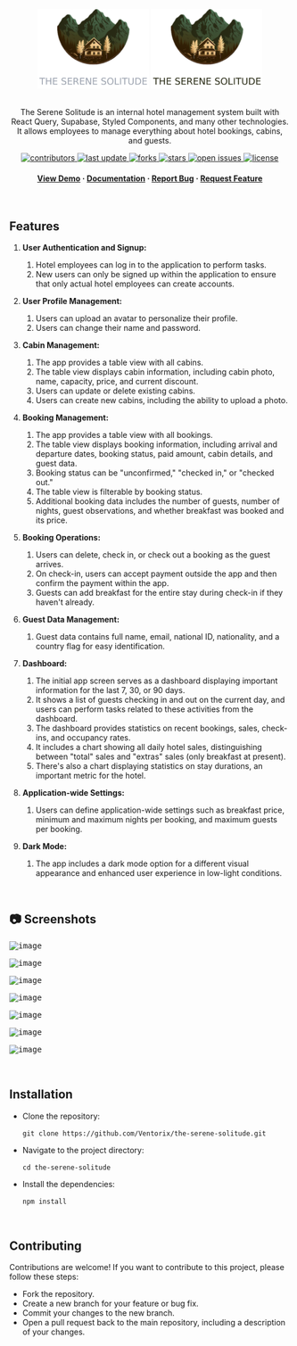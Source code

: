 <div align="center">

  <img src="/public/logo-dark.svg#gh-dark-mode-only" alt="logo" width="200" height="auto" />
  <img src="/public/logo-light.svg#gh-light-mode-only" alt="logo" width="200" height="auto" />
  <br/>
  <br/>
  <p>
   The Serene Solitude is an internal hotel management system built with React Query, Supabase, Styled Components, and many other technologies. It allows employees to manage everything about hotel bookings, cabins, and guests.
  </p>

<p>
  <a href="https://github.com/sudeepmahato16/the-wild-oasis/graphs/contributors">
    <img src="https://img.shields.io/github/contributors/Ventorix/the-serene-solitude" alt="contributors" />
  </a>
  <a href="">
    <img src="https://img.shields.io/github/last-commit/Ventorix/the-serene-solitude" alt="last update" />
  </a>
  <a href="https://github.com/Ventorix/the-serene-solitude/network/members">
    <img src="https://img.shields.io/github/forks/Ventorix/the-serene-solitude" alt="forks" />
  </a>
  <a href="https://github.com/Ventorix/the-serene-solitude/stargazers">
    <img src="https://img.shields.io/github/stars/Ventorix/the-serene-solitude" alt="stars" />
  </a>
  <a href="https://github.com/Ventorix/the-serene-solitude/issues/">
    <img src="https://img.shields.io/github/issues/Ventorix/the-serene-solitude" alt="open issues" />
  </a>
  <a href="https://github.com/Ventorix/the-serene-solitude/blob/master/LICENSE">
    <img src="https://img.shields.io/github/license/Ventorix/the-serene-solitude.svg" alt="license" />
  </a>
</p>
   
<h4>
    <a href="https://the-serene-solitude.vercel.app/">View Demo</a>
  <span> · </span>
    <a href="https://github.com/Ventorix/the-serene-solitude/blob/main/README.md">Documentation</a>
  <span> · </span>
    <a href="https://github.com/Ventorix/the-serene-solitude/issues/">Report Bug</a>
  <span> · </span>
    <a href="https://github.com/Ventorix/the-serene-solitude/issues/">Request Feature</a>
  </h4>
</div>

</br>

## Features

1. **User Authentication and Signup:**

   1. Hotel employees can log in to the application to perform tasks.
   2. New users can only be signed up within the application to ensure that only actual hotel employees can create accounts.

2. **User Profile Management:**

   1. Users can upload an avatar to personalize their profile.
   2. Users can change their name and password.

3. **Cabin Management:**

   1. The app provides a table view with all cabins.
   2. The table view displays cabin information, including cabin photo, name, capacity, price, and current discount.
   3. Users can update or delete existing cabins.
   4. Users can create new cabins, including the ability to upload a photo.

4. **Booking Management:**

   1. The app provides a table view with all bookings.
   2. The table view displays booking information, including arrival and departure dates, booking status, paid amount, cabin details, and guest data.
   3. Booking status can be "unconfirmed," "checked in," or "checked out."
   4. The table view is filterable by booking status.
   5. Additional booking data includes the number of guests, number of nights, guest observations, and whether breakfast was booked and its price.

5. **Booking Operations:**

   1. Users can delete, check in, or check out a booking as the guest arrives.
   2. On check-in, users can accept payment outside the app and then confirm the payment within the app.
   3. Guests can add breakfast for the entire stay during check-in if they haven't already.

6. **Guest Data Management:**

   1. Guest data contains full name, email, national ID, nationality, and a country flag for easy identification.

7. **Dashboard:**

   1. The initial app screen serves as a dashboard displaying important information for the last 7, 30, or 90 days.
   2. It shows a list of guests checking in and out on the current day, and users can perform tasks related to these activities from the dashboard.
   3. The dashboard provides statistics on recent bookings, sales, check-ins, and occupancy rates.
   4. It includes a chart showing all daily hotel sales, distinguishing between "total" sales and "extras" sales (only breakfast at present).
   5. There's also a chart displaying statistics on stay durations, an important metric for the hotel.

8. **Application-wide Settings:**

   1. Users can define application-wide settings such as breakfast price, minimum and maximum nights per booking, and maximum guests per booking.

9. **Dark Mode:**
   1. The app includes a dark mode option for a different visual appearance and enhanced user experience in low-light conditions.

<br/>

## :camera: Screenshots

<kbd>![image](https://github.com/Ventorix/the-serene-solitude/assets/40743606/28a1bbe7-b48a-430e-a2e5-b21b1d75df0d)</kbd>

<kbd>![image](https://github.com/Ventorix/the-serene-solitude/assets/40743606/0decfe75-93a5-4dbf-91b5-a5f0d1e170f3)</kbd>

<kbd>![image](https://github.com/Ventorix/the-serene-solitude/assets/40743606/d9ccd4b3-aa2f-45d6-809e-6c21993712d1)</kbd>

<kbd>![image](https://github.com/Ventorix/the-serene-solitude/assets/40743606/df61e5b4-8975-4e4a-ad1b-48faa942e335)</kbd>

<kbd>![image](https://github.com/Ventorix/the-serene-solitude/assets/40743606/289ed531-ca77-403a-afaa-9c092f4c8281)</kbd>

<kbd>![image](https://github.com/Ventorix/the-serene-solitude/assets/40743606/5d3f147d-343d-43bf-9144-bb144d926fb6)</kbd>

<kbd>![image](https://github.com/Ventorix/the-serene-solitude/assets/40743606/9fdd5a12-373a-4275-955a-370b9b7c2ed3)</kbd>

<br/>

## Installation

- Clone the repository:

  ```
  git clone https://github.com/Ventorix/the-serene-solitude.git
  ```

- Navigate to the project directory:

  ```
  cd the-serene-solitude
  ```

- Install the dependencies:

  ```
  npm install
  ```

<br/>

## Contributing

Contributions are welcome! If you want to contribute to this project, please follow these steps:

- Fork the repository.
- Create a new branch for your feature or bug fix.
- Commit your changes to the new branch.
- Open a pull request back to the main repository, including a description of your changes.

